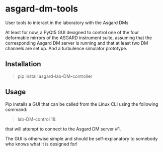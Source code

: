# asgard-dm-tools
User tools to interact in the laboratory with the Asgard DMs

At least for now, a PyQt5 GUI designed to control one of the four deformable mirrors of the ASGARD instrument suite, assuming that the corresponding Asgard DM server is running and that at least two DM channels are set up. And a turbulence simulator prototype.

## Installation

> pip install asgard-lab-DM-controller

## Usage

Pip installs a GUI that can be called from the Linux CLI using the following command:

> lab-DM-control 1&

that will attempt to connect to the Asgard DM server #1.

The GUI is otherwise simple and should be self-explanatory to somebody who knows what it is designed for!

